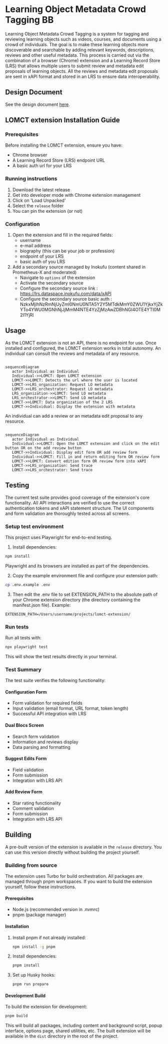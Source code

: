 # Learning Object Metadata Crowd Tagging BB 

Learning Object Metadata Crowd Tagging is a system for tagging and reviewing learning objects such as videos, courses, and documents using a crowd of individuals. The goal is to make these learning objects more discoverable and searchable by adding relevant keywords, descriptions, reviews and other useful metadata. This process is carried out via the combination of a browser (Chrome) extension and a Learning Record Store (LRS) that allows multiple users to submit review and metadata edit proposals of learning objects. All the reviews and metadata edit proposals are sent in xAPI format and stored in an LRS to ensure data interoperability.

## Design Document
See the design document [here](docs/design-document.md).

## LOMCT extension Installation Guide

### Prerequisites

Before installing the LOMCT extension, ensure you have:

- Chrome browser
- A Learning Record Store (LRS) endpoint URL
- A basic auth url for your LRS

### Running instructions

1. Download the latest release
2. Get into developer mode with Chrome extension management
3. Click on 'Load Unpacked'
4. Select the `release` folder
5. You can pin the extension (or not)

### Configuration
1. Open the extension and fill in the required fields:
    - username
    - e-mail address
    - biography (this can be your job or profession)
    - endpoint of your LRS
    - basic auth of you LRS
2. Add a secondary source managed by Inokufu (content shared in Prometheus-X and moderated)
    - Navigate to `options` of the extension
    - Activate the secondary source
    - Configure the secondary source link : https://lrs.dataspace.inokufu.com/data/xAPI
    - Configure the secondary source basic auth : NzkxMjlhNzRmNjUyZmI0NmU0NTA5Y2Y5MTdkMmY0ZWU1YjkxYjZkYTo4YWU0MGNhNjJjMmM4NTE4YzZjMzAwZDBhNGI4OTE4YTI0M2I1YjRl 

## Usage
As the LOMCT extension is not an API, there is no endpoint for use.
Once installed and configured, the LOMCT extension works in total autonomy.
An individual can consult the reviews and metadata of any resource.
```mermaid

sequenceDiagram
   actor Individual as Individual
   Individual->>LOMCT: Open LOMCT extension
   LOMCT->>LOMCT: Detects the url where the user is located
   LOMCT->>LRS_organization: Request LO metadata
   LOMCT->>LRS_orchestrator: Request LO metadata
   LRS_organization->>LOMCT: Send LO metadata
   LRS_orchestrator->>LOMCT: Send LO metadata
   LOMCT->>LOMCT: Data organization of the 2 LRS
   LOMCT->>Individual: Display the extension with metadata
```

An individual can add a review or an metadata edit proposal to any resource.
```mermaid

sequenceDiagram
   actor Individual as Individual
   Individual->>LOMCT: Open the LOMCT extension and click on the edit button OR on the add review button
   LOMCT->>Individual: Display edit form OR add review form
   Individual->>LOMCT: Fill in and return editing form OR review form
   LOMCT->>LOMCT: Convert edition form OR review form into xAPI
   LOMCT->>LRS_organization: Send trace
   LOMCT->>LRS_orchestrator: Send trace
```

## Testing

The current test suite provides good coverage of the extension's core functionality.
All API interactions are verified to use the correct authentication tokens and xAPI statement structure.
The UI components and form validation are thoroughly tested across all screens.

### Setup test environment

This project uses Playwright for end-to-end testing.

1. Install dependencies:

```bash
npm install
```

Playwright and its browsers are installed as part of the dependencies.

2. Copy the example environment file and configure your extension path:

```bash
cp .env.example .env
```

3. Then edit the .env file to set EXTENSION_PATH to the absolute path of your Chrome extension directory (the directory
   containing the manifest.json file).
   Example:

```
EXTENSION_PATH=/Users/username/projects/lomct-extension/
```

### Run tests

Run all tests with:

```bash
npx playwright test
```

This will show the test results directly in your terminal.

### Test Summary

The test suite verifies the following functionality:

#### Configuration Form

- Form validation for required fields
- Input validation (email format, URL format, token length)
- Successful API integration with LRS

#### Dual Blocs Screen

- Search form validation
- Information and reviews display
- Data parsing and formatting

#### Suggest Edits Form

- Field validation
- Form submission
- Integration with LRS API

#### Add Review Form

- Star rating functionality
- Comment validation
- Form submission
- Integration with LRS API

## Building

A pre-built version of the extension is available in the `release` directory. You can use this version directly without
building the project yourself.

### Building from source

The extension uses Turbo for build orchestration.
All packages are managed through pnpm workspaces.
If you want to build the extension yourself, follow these instructions.

#### Prerequisites

- Node.js (recommended version in .nvmrc)
- pnpm (package manager)

#### Installation

1. Install pnpm if not already installed:

   ```bash
   npm install -g pnpm
   ```
2. Install dependencies:

   ```bash
   pnpm install
   ```

3. Set up Husky hooks:
   ```bash
   pnpm run prepare
   ```

#### Development Build

To build the extension for development:

   ```bash
   pnpm build
   ```

This will build all packages, including content and background script, popup interface, options page, shared utilities,
etc.
The built extension will be available in the `dist` directory in the root of the project.
